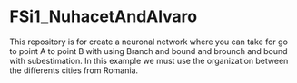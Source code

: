 # FSi1_NuhacetAndAlvaro
This repository is for create a neuronal network where you can take for go to point A to point B with using Branch and bound and brounch and bound with subestimation. In this example we must use the organization between the differents cities from Romania.
